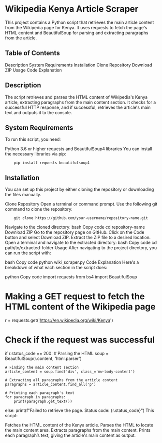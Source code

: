# Wikipedia Kenya Article Scraper
This project contains a Python script that retrieves the main article content from the Wikipedia page for Kenya. It uses requests to fetch the page's HTML content and BeautifulSoup for parsing and extracting paragraphs from the article.

## Table of Contents

Description
System Requirements
Installation
Clone Repository
Download ZIP
Usage
Code Explanation

## Description
The script retrieves and parses the HTML content of Wikipedia's Kenya article, extracting paragraphs from the main content section. It checks for a successful HTTP response, and if successful, retrieves the article's main text and outputs it to the console.

## System Requirements
To run this script, you need:

Python 3.6 or higher
requests and BeautifulSoup4 libraries
You can install the necessary libraries via pip:

        pip install requests beautifulsoup4


## Installation
You can set up this project by either cloning the repository or downloading the files manually.

Clone Repository
Open a terminal or command prompt.
Use the following git command to clone the repository:


        git clone https://github.com/your-username/repository-name.git
Navigate to the cloned directory:
bash
Copy code
cd repository-name
Download ZIP
Go to the repository page on GitHub.
Click on the Code button and select Download ZIP.
Extract the ZIP file to a desired location.
Open a terminal and navigate to the extracted directory:
bash
Copy code
cd path/to/extracted-folder
Usage
After navigating to the project directory, you can run the script with:

bash
Copy code
python wiki_scraper.py
Code Explanation
Here's a breakdown of what each section in the script does:

python
Copy code
import requests
from bs4 import BeautifulSoup

# Making a GET request to fetch the HTML content of the Wikipedia page
r = requests.get('https://en.wikipedia.org/wiki/Kenya')

# Check if the request was successful
if r.status_code == 200:
    # Parsing the HTML
    soup = BeautifulSoup(r.content, 'html.parser')
    
    # Finding the main content section
    article_content = soup.find('div', class_='mw-body-content')
    
    # Extracting all paragraphs from the article content
    paragraphs = article_content.find_all('p')
    
    # Printing each paragraph's text
    for paragraph in paragraphs:
        print(paragraph.get_text())
else:
    print(f"Failed to retrieve the page. Status code: {r.status_code}")
This script:

Fetches the HTML content of the Kenya article.
Parses the HTML to locate the main content area.
Extracts paragraphs from the main content.
Prints each paragraph’s text, giving the article's main content as output.
